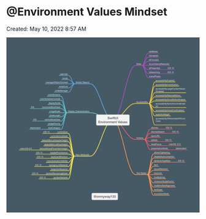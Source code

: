 # @Environment Values Mindset

Created: May 10, 2022 8:57 AM

![FRmb4XNVsAAIa7T.jpg](@Environment%20Values%20Mindset%2055da2faa92b74ca98cf1f3d054331ae1/FRmb4XNVsAAIa7T.jpg)